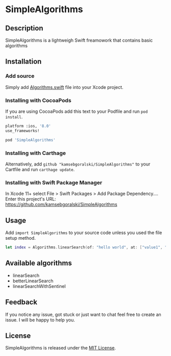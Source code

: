 # SimpleAlgorithms 

## Description
SimpleAlgorithms is a lightweigh Swift freamowork that contains basic algorithms

## Installation

### Add source

Simply add [Algorithms.swift](https://github.com/kamsebgoralski/SimpleAlgorithms/blob/master/Sources/Algorithms.swift) file into your Xcode project.

### Installing with CocoaPods

If you are using CocoaPods add this text to your Podfile and run `pod install`.

```bash
platform :ios, '8.0'
use_frameworks!

pod 'SimpleAlgorithms'
```

### Installing with Carthage

Alternatively, add `github "kamsebgoralski/SimpleAlgorithms"` to your Cartfile and run `carthage update`.

### Installing with Swift Package Manager

In Xcode 11+ select File > Swift Packages > Add Package Dependency....
Enter this project's URL: https://github.com/kamsebgoralski/SimpleAlgorithms

## Usage

Add `import SimpleAlgorithms` to your source code unless you used the file setup method.

```Swift
let index = Algorithms.linearSearch(of: "hello world", at: ["value1", "value", "hello world"])
```

## Available algorithms

* linearSearch
* betterLinearSearch
* linearSearchWithSentinel

## Feedback

If you notice any issue, got stuck or just want to chat feel free to create an issue. I will be happy to help you.

## License

SimpleAlgorithms is released under the [MIT License](LICENSE).
